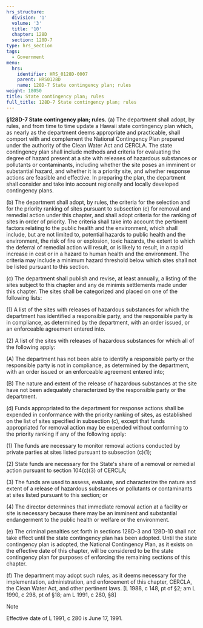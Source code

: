 ```yaml
---
hrs_structure:
  division: '1'
  volume: '3'
  title: '10'
  chapter: 128D
  section: 128D-7
type: hrs_section
tags:
  - Government
menu:
  hrs:
    identifier: HRS_0128D-0007
    parent: HRS0128D
    name: 128D-7 State contingency plan; rules
weight: 18050
title: State contingency plan; rules
full_title: 128D-7 State contingency plan; rules
---
```

**§128D-7 State contingency plan; rules.** (a) The department shall adopt, by rules, and from time to time update a Hawaii state contingency plan which, as nearly as the department deems appropriate and practicable, shall comport with and complement the National Contingency Plan prepared under the authority of the Clean Water Act and CERCLA. The state contingency plan shall include methods and criteria for evaluating the degree of hazard present at a site with releases of hazardous substances or pollutants or contaminants, including whether the site poses an imminent or substantial hazard, and whether it is a priority site, and whether response actions are feasible and effective. In preparing the plan, the department shall consider and take into account regionally and locally developed contingency plans.

(b) The department shall adopt, by rules, the criteria for the selection and for the priority ranking of sites pursuant to subsection (c) for removal and remedial action under this chapter, and shall adopt criteria for the ranking of sites in order of priority. The criteria shall take into account the pertinent factors relating to the public health and the environment, which shall include, but are not limited to, potential hazards to public health and the environment, the risk of fire or explosion, toxic hazards, the extent to which the deferral of remedial action will result, or is likely to result, in a rapid increase in cost or in a hazard to human health and the environment. The criteria may include a minimum hazard threshold below which sites shall not be listed pursuant to this section.

(c) The department shall publish and revise, at least annually, a listing of the sites subject to this chapter and any de minimis settlements made under this chapter. The sites shall be categorized and placed on one of the following lists:

(1) A list of the sites with releases of hazardous substances for which the department has identified a responsible party, and the responsible party is in compliance, as determined by the department, with an order issued, or an enforceable agreement entered into.

(2) A list of the sites with releases of hazardous substances for which all of the following apply:

(A) The department has not been able to identify a responsible party or the responsible party is not in compliance, as determined by the department, with an order issued or an enforceable agreement entered into;

(B) The nature and extent of the release of hazardous substances at the site have not been adequately characterized by the responsible party or the department.

(d) Funds appropriated to the department for response actions shall be expended in conformance with the priority ranking of sites, as established on the list of sites specified in subsection (c), except that funds appropriated for removal action may be expended without conforming to the priority ranking if any of the following apply:

(1) The funds are necessary to monitor removal actions conducted by private parties at sites listed pursuant to subsection (c)(1);

(2) State funds are necessary for the State's share of a removal or remedial action pursuant to section 104(c)(3) of CERCLA;

(3) The funds are used to assess, evaluate, and characterize the nature and extent of a release of hazardous substances or pollutants or contaminants at sites listed pursuant to this section; or

(4) The director determines that immediate removal action at a facility or site is necessary because there may be an imminent and substantial endangerment to the public health or welfare or the environment.

(e) The criminal penalties set forth in sections 128D-3 and 128D-10 shall not take effect until the state contingency plan has been adopted. Until the state contingency plan is adopted, the National Contingency Plan, as it exists on the effective date of this chapter, will be considered to be the state contingency plan for purposes of enforcing the remaining sections of this chapter.

(f) The department may adopt such rules, as it deems necessary for the implementation, administration, and enforcement of this chapter, CERCLA, the Clean Water Act, and other pertinent laws. [L 1988, c 148, pt of §2; am L 1990, c 298, pt of §18; am L 1991, c 280, §8]

Note

Effective date of L 1991, c 280 is June 17, 1991.